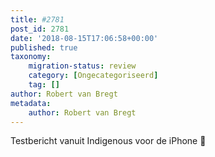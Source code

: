 ```yaml
---
title: #2781
post_id: 2781
date: '2018-08-15T17:06:58+00:00'
published: true
taxonomy:
    migration-status: review
    category: [Ongecategoriseerd]
    tag: []
author: Robert van Bregt
metadata:
    author: Robert van Bregt
---
```

Testbericht vanuit Indigenous voor de iPhone 🎉
